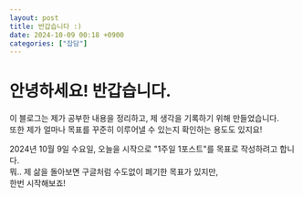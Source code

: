 ```yaml
---
layout: post
title: 반갑습니다 :)
date: 2024-10-09 00:18 +0900
categories: ["잡담"]
---
```


# 안녕하세요! 반갑습니다.

이 블로그는 제가 공부한 내용을 정리하고, 제 생각을 기록하기 위해 만들었습니다.  
또한 제가 얼마나 목표를 꾸준히 이루어낼 수 있는지 확인하는 용도도 있지요!

2024년 10월 9일 수요일, 오늘을 시작으로 "1주일 1포스트"를 목표로 작성하려고 합니다.  
뭐.. 제 삶을 돌아보면 구글처럼 수도없이 폐기한 목표가 있지만,  
한번 시작해보죠!
